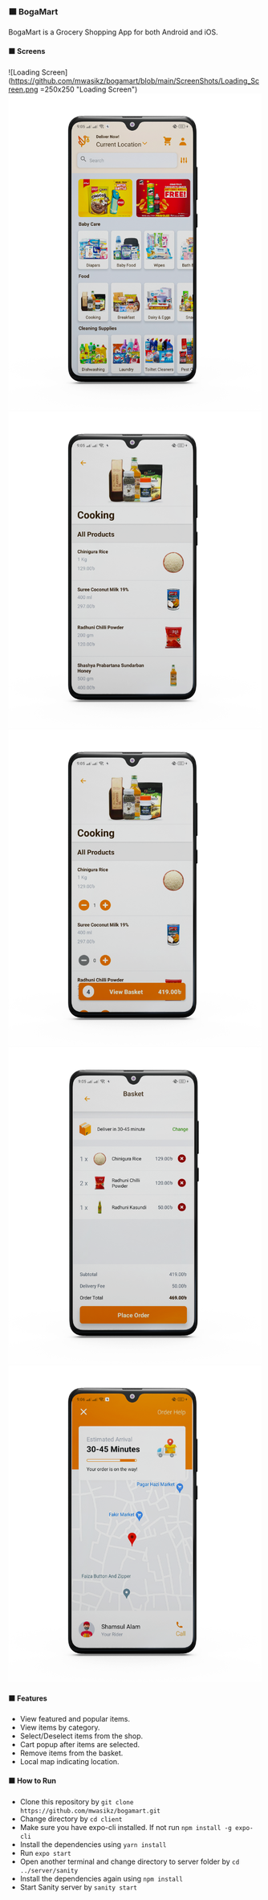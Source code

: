 ### :orange_square: BogaMart
BogaMart is a Grocery Shopping App for both Android and iOS. 
#### :orange_square: Screens
![Loading Screen](https://github.com/mwasikz/bogamart/blob/main/ScreenShots/Loading_Screen.png =250x250 "Loading Screen")
![Home Screen](https://github.com/mwasikz/bogamart/blob/main/ScreenShots/Home_Screen.png "Home Screen")
![Shop Screen](https://github.com/mwasikz/bogamart/blob/main/ScreenShots/Shop_Screen.png "Shop Screen")
![Product Select Screen](https://github.com/mwasikz/bogamart/blob/main/ScreenShots/Product_Select_Screen.png "Product Select Screen")
![Basket Screen](https://github.com/mwasikz/bogamart/blob/main/ScreenShots/Basket_Screen.png "Basket Screen")
![Delivery Screen](https://github.com/mwasikz/bogamart/blob/main/ScreenShots/Delivery_Screen.png "Delivery Screen")

#### :orange_square: Features
- View featured and popular items.
- View items by category.
- Select/Deselect items from the shop.
- Cart popup after items are selected.
- Remove items from the basket.
- Local map indicating location. 

#### 🟧 How to Run
- Clone this repository by `git clone https://github.com/mwasikz/bogamart.git `
- Change directory by `cd client`
- Make sure you have expo-cli installed. If not run `npm install -g expo-cli`
- Install the dependencies using `yarn install`
- Run `expo start`
- Open another terminal and change directory to server folder by `cd ../server/sanity`
- Install the dependencies again using `npm install`
- Start Sanity server by `sanity start`
